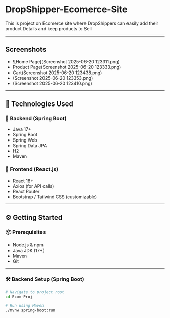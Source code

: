# DropShipper-Ecomerce-Site
This is project on Ecomerce site where DropShippers can easily add their product Details and keep products to Sell

---
## Screenshots
- ![Home Page](Screenshot 2025-06-20 123311.png)
- Product Page(Screenshot 2025-06-20 123333.png)
- Cart(Screenshot 2025-06-20 123438.png)
- (Screenshot 2025-06-20 123353.png)
- (Screenshot 2025-06-20 123410.png)
---

## 🚀 Technologies Used

### 🧩 Backend (Spring Boot)
- Java 17+
- Spring Boot
- Spring Web
- Spring Data JPA
- H2
- Maven

### 🎨 Frontend (React.js)
- React 18+
- Axios (for API calls)
- React Router
- Bootstrap / Tailwind CSS (customizable)

---

## ⚙️ Getting Started

### 📦 Prerequisites
- Node.js & npm
- Java JDK (17+)
- Maven
- Git

---

### 🛠 Backend Setup (Spring Boot)

```bash
# Navigate to project root
cd Ecom-Proj

# Run using Maven
./mvnw spring-boot:run
